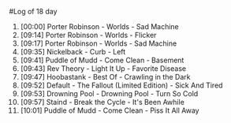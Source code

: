#Log of 18 day

1. [00:00] Porter Robinson - Worlds - Sad Machine
1. [09:14] Porter Robinson - Worlds - Flicker
1. [09:17] Porter Robinson - Worlds - Sad Machine
1. [09:35] Nickelback - Curb - Left
1. [09:41] Puddle of Mudd - Come Clean - Basement
1. [09:43] Rev Theory - Light It Up - Favorite Disease
1. [09:47] Hoobastank - Best Of - Crawling in the Dark
1. [09:52] Default - The Fallout (Limited Edition) - Sick And Tired
1. [09:53] Drowning Pool - Drowning Pool - Turn So Cold
1. [09:57] Staind - Break the Cycle - It's Been Awhile
1. [10:01] Puddle of Mudd - Come Clean - Piss It All Away

